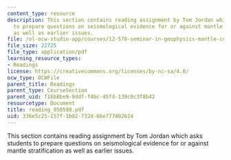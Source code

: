 ```yaml
---
content_type: resource
description: This section contains reading assignment by Tom Jordan which asks students
  to prepare questions on seismological evidence for or against mantle stratification
  as well as earlier issues.
file: /ol-ocw-studio-app/courses/12-570-seminar-in-geophysics-mantle-convection-spring-1998/336e5c25157f1b02732d66e777402624_reading_050598.pdf
file_size: 22725
file_type: application/pdf
learning_resource_types:
- Readings
license: https://creativecommons.org/licenses/by-nc-sa/4.0/
ocw_type: OCWFile
parent_title: Readings
parent_type: CourseSection
parent_uid: f16b8be9-9ddf-f4bc-45fd-139c0c3f8b42
resourcetype: Document
title: reading_050598.pdf
uid: 336e5c25-157f-1b02-732d-66e777402624
---
```

This section contains reading assignment by Tom Jordan which asks students to prepare questions on seismological evidence for or against mantle stratification as well as earlier issues.